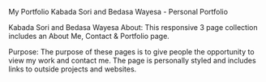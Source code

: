 My Portfolio
Kabada Sori and Bedasa Wayesa - Personal Portfolio

Kabada Sori and Bedasa Wayesa
About:
This responsive 3 page collection includes an About Me, Contact & Portfolio page.

Purpose:
The purpose of these pages is to give people the opportunity to view my work and contact me. The page is personally styled and includes links to outside projects and websites.
